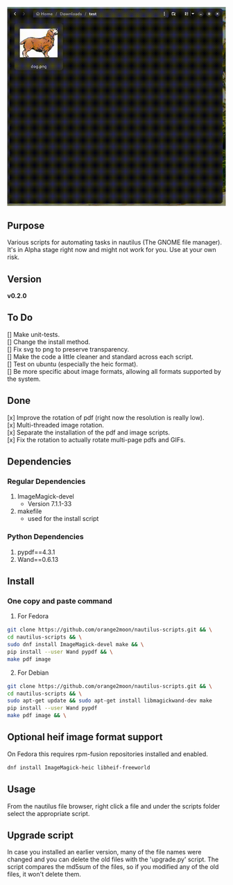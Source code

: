 ![" "](https://github.com/orange2moon/nautilus-scripts/blob/main/images_example.gif?raw=true)

## Purpose

Various scripts for automating tasks in nautilus (The GNOME file manager). It's in Alpha stage right now and might not work for you. Use at your own risk.

## Version

__v0.2.0__  

## To Do

[] Make unit-tests.  
[] Change the install method.  
[] Fix svg to png to preserve transparency.  
[] Make the code a little cleaner and standard across each script.  
[] Test on ubuntu (especially the heic format).  
[] Be more specific about image formats, allowing all formats supported by the system.  

## Done

[x] Improve the rotation of pdf (right now the resolution is really low).  
[x] Multi-threaded image rotation.  
[x] Separate the installation of the pdf and image scripts.  
[x] Fix the rotation to actually rotate multi-page pdfs and GIFs.  

## Dependencies

### Regular Dependencies

1. ImageMagick-devel 
    - Version 7.1.1-33
2. makefile
    - used for the install script
	
### Python Dependencies

1. pypdf==4.3.1
2. Wand==0.6.13

## Install

### One copy and paste command

1. For Fedora  

```bash
git clone https://github.com/orange2moon/nautilus-scripts.git && \
cd nautilus-scripts && \
sudo dnf install ImageMagick-devel make && \
pip install --user Wand pypdf && \
make pdf image
```

2. For Debian  

```bash
git clone https://github.com/orange2moon/nautilus-scripts.git && \
cd nautilus-scripts && \
sudo apt-get update && sudo apt-get install libmagickwand-dev make
pip install --user Wand pypdf
make pdf image && \
```


## Optional heif image format support 
On Fedora this requires rpm-fusion repositories installed and enabled.

```bash
dnf install ImageMagick-heic libheif-freeworld
```

## Usage

From the nautilus file browser, right click a file and under the scripts folder select the appropriate script. 

## Upgrade script

In case you installed an earlier version, many of the file names were changed and you can delete the old files with the 'upgrade.py' script. The script compares the md5sum of the files, so if you modified any of the old files, it won't delete them.

